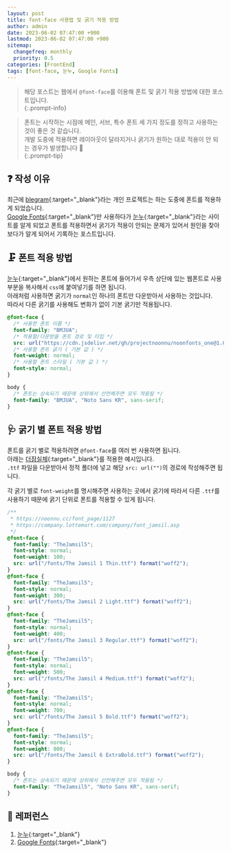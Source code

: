 ```yaml
---
layout: post
title: font-face 사용법 및 굵기 적용 방법
author: admin
date: 2023-06-02 07:47:00 +900
lastmod: 2023-06-02 07:47:00 +900
sitemap:
  changefreq: monthly
  priority: 0.5
categories: [FrontEnd]
tags: [font-face, 눈누, Google Fonts]
---
```


> 해당 포스트는 웹에서 `@font-face`를 이용해 폰트 및 굵기 적용 방법에 대한 포스트입니다.<br />
{:.prompt-info}

> 폰트는 시작하는 시점에 메인, 서브, 특수 폰트 세 가지 정도를 정하고 사용하는 것이 좋은 것 같습니다.<br />개발 도중에 적용하면 레이아웃이 달라지거나 굵기가 원하는 대로 적용이 안 되는 경우가 발생합니다 🥲<br />
{:.prompt-tip}

## ❓ 작성 이유
최근에 [blegram](https://github.com/1-blue/blegram){:target="_blank"}라는 개인 프로젝트는 하는 도중에 폰트를 적용하게 되었습니다.<br />
[Google Fonts](https://fonts.google.com){:target="_blank"}만 사용하다가 [눈누](https://noonnu.cc/index){:target="_blank"}라는 사이트를 알게 되었고 폰트를 적용하면서 굵기가 적용이 안되는 문제가 있어서 원인을 찾아보다가 알게 되어서 기록하는 포스트입니다.<br />

## 🗜️ 폰트 적용 방법
[눈누](https://noonnu.cc/index){:target="_blank"}에서 원하는 폰트에 들어가서 우측 상단에 있는 웹폰트로 사용부분을 복사해서 `css`에 붙여넣기를 하면 됩니다.<br />
아래처럼 사용하면 굵기가 `normal`인 하나의 폰트만 다운받아서 사용하는 것입니다.<br />
따라서 다른 굵기를 사용해도 변화가 없이 기본 굵기만 적용됩니다.<br />

```css
@font-face {
  /* 사용한 폰트 이름 */
  font-family: "BMJUA";
  /* 적용할/다운받을 폰트 경로 및 타입 */
  src: url("https://cdn.jsdelivr.net/gh/projectnoonnu/noonfonts_one@1.0/BMJUA.woff") format("woff");
  /* 사용할 폰트 굵기 ( 기본 값 ) */
  font-weight: normal;
  /* 사용할 폰트 스타일 ( 기본 값 ) */
  font-style: normal;
}

body {
  /* 폰트는 상속되기 때문에 상위에서 선언해주면 모두 적용됨 */
  font-family: "BMJUA", "Noto Sans KR", sans-serif;
}
```

## 🩺 굵기 별 폰트 적용 방법
폰트를 굵기 별로 적용하려면 `@font-face`를 여러 번 사용하면 됩니다.<br />
아래는 [더잠실체](https://company.lottemart.com/company/font_jamsil.asp){:target="_blank"}를 적용한 예시입니다.<br />
`.ttf` 파일을 다운받아서 정적 폴더에 넣고 해당 `src: url("")`의 경로에 작성해주면 됩니다.<br />

각 굵기 별로 `font-weight`를 명시해주면 사용하는 곳에서 굵기에 따라서 다른 `.ttf`를 사용하기 때문에 굵기 단위로 폰트를 적용할 수 있게 됩니다.<br />

```css
/**
 * https://noonnu.cc/font_page/1127
 * https://company.lottemart.com/company/font_jamsil.asp
 */
@font-face {
  font-family: "TheJamsil5";
  font-style: normal;
  font-weight: 100;
  src: url("/fonts/The Jamsil 1 Thin.ttf") format("woff2");
}
@font-face {
  font-family: "TheJamsil5";
  font-style: normal;
  font-weight: 300;
  src: url("/fonts/The Jamsil 2 Light.ttf") format("woff2");
}
@font-face {
  font-family: "TheJamsil5";
  font-style: normal;
  font-weight: 400;
  src: url("/fonts/The Jamsil 3 Regular.ttf") format("woff2");
}
@font-face {
  font-family: "TheJamsil5";
  font-style: normal;
  font-weight: 500;
  src: url("/fonts/The Jamsil 4 Medium.ttf") format("woff2");
}
@font-face {
  font-family: "TheJamsil5";
  font-style: normal;
  font-weight: 700;
  src: url("/fonts/The Jamsil 5 Bold.ttf") format("woff2");
}
@font-face {
  font-family: "TheJamsil5";
  font-style: normal;
  font-weight: 800;
  src: url("/fonts/The Jamsil 6 ExtraBold.ttf") format("woff2");
}

body {
  /* 폰트는 상속되기 때문에 상위에서 선언해주면 모두 적용됨 */
  font-family: "TheJamsil5", "Noto Sans KR", sans-serif;
}
```

## 📮 레퍼런스
1. [눈누](https://noonnu.cc){:target="_blank"}
2. [Google Fonts](https://fonts.google.com){:target="_blank"}